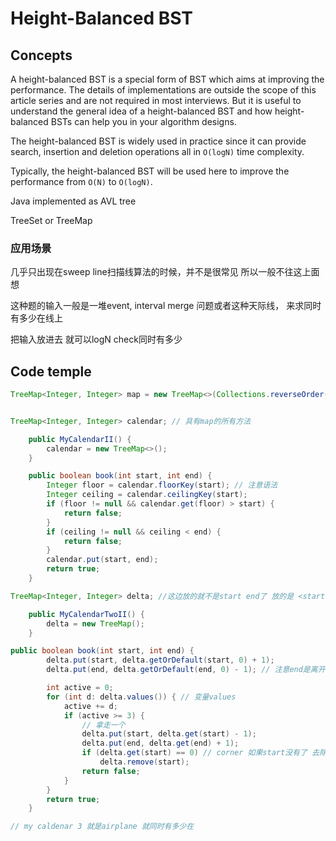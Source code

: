 # Height-Balanced BST

## Concepts

A height-balanced BST is a special form of BST which aims at improving the performance. The details of implementations are outside the scope of this article series and are not required in most interviews. But it is useful to understand the general idea of a height-balanced BST and how height-balanced BSTs can help you in your algorithm designs.

The height-balanced BST is widely used in practice since it can provide search, insertion and deletion operations all in `O(logN)` time complexity.

Typically, the height-balanced BST will be used here to improve the performance from `O(N)` to `O(logN)`.

Java implemented as AVL tree





TreeSet or TreeMap

### 应用场景

几乎只出现在sweep line扫描线算法的时候，并不是很常见 所以一般不往这上面想

这种题的输入一般是一堆event, interval merge 问题或者这种天际线， 来求同时有多少在线上

 把输入放进去 就可以logN check同时有多少



## Code temple



```java
TreeMap<Integer, Integer> map = new TreeMap<>(Collections.reverseOrder()); // 注意这个反向BST的写法


TreeMap<Integer, Integer> calendar; // 具有map的所有方法

    public MyCalendarII() {
        calendar = new TreeMap<>();
    }

    public boolean book(int start, int end) {
        Integer floor = calendar.floorKey(start); // 注意语法
        Integer ceiling = calendar.ceilingKey(start);
        if (floor != null && calendar.get(floor) > start) {
            return false;
        }
        if (ceiling != null && ceiling < end) {
            return false;
        }
        calendar.put(start, end);
        return true;
    }

TreeMap<Integer, Integer> delta; //这边放的就不是start end了 放的是 <start, end> count

    public MyCalendarTwoII() {
        delta = new TreeMap();
    }

public boolean book(int start, int end) {
        delta.put(start, delta.getOrDefault(start, 0) + 1);
        delta.put(end, delta.getOrDefault(end, 0) - 1); // 注意end是离开 所以-1

        int active = 0;
        for (int d: delta.values()) { // 变量values
            active += d;
            if (active >= 3) {
                // 拿走一个
                delta.put(start, delta.get(start) - 1);
                delta.put(end, delta.get(end) + 1);
                if (delta.get(start) == 0) // corner 如果start没有了 去除勿忘
                    delta.remove(start);
                return false;
            }
        }
        return true;
    }

// my caldenar 3 就是airplane 就同时有多少在
```

